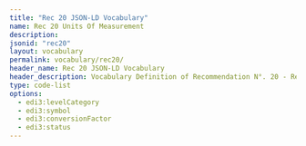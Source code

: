 ```yaml
---
title: "Rec 20 JSON-LD Vocabulary"
name: Rec 20 Units Of Measurement
description: 
jsonid: "rec20"
layout: vocabulary
permalink: vocabulary/rec20/
header_name: Rec 20 JSON-LD Vocabulary
header_description: Vocabulary Definition of Recommendation N°. 20 - Revision 15 (Annexes II & Annexes III) semantics in HTML format. JSON-LD format is available at [rec20.jsonld](https://edi3.org/vocabulary/rec20.jsonld)
type: code-list
options:
  - edi3:levelCategory
  - edi3:symbol
  - edi3:conversionFactor
  - edi3:status
---
```

